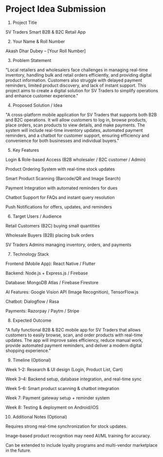 # Project Idea Submission

1. Project Title

SV Traders Smart B2B & B2C Retail App

2. Your Name & Roll Number

Akash Dhar Dubey – [Your Roll Number]

3. Problem Statement

"Local retailers and wholesalers face challenges in managing real-time inventory, handling bulk and retail orders efficiently, and providing digital product information. Customers also struggle with delayed payment reminders, limited product discovery, and lack of instant support. This project aims to create a digital solution for SV Traders to simplify operations and enhance customer experience."

4. Proposed Solution / Idea

"A cross-platform mobile application for SV Traders that supports both B2B and B2C operations. It will allow customers to log in, browse products, place orders, scan products to view details, and make payments. The system will include real-time inventory updates, automated payment reminders, and a chatbot for customer support, ensuring efficiency and convenience for both businesses and individual buyers."

5. Key Features

Login & Role-based Access (B2B wholesaler / B2C customer / Admin)

Product Ordering System with real-time stock updates

Smart Product Scanning (Barcode/QR and Image Search)

Payment Integration with automated reminders for dues

Chatbot Support for FAQs and instant query resolution

Push Notifications for offers, updates, and reminders

6. Target Users / Audience

Retail Customers (B2C) buying small quantities

Wholesale Buyers (B2B) placing bulk orders

SV Traders Admins managing inventory, orders, and payments

7. Technology Stack

Frontend (Mobile App): React Native / Flutter

Backend: Node.js + Express.js / Firebase

Database: MongoDB Atlas / Firebase Firestore

AI Features: Google Vision API (Image Recognition), TensorFlow.js

Chatbot: Dialogflow / Rasa

Payments: Razorpay / Paytm / Stripe

8. Expected Outcome

"A fully functional B2B & B2C mobile app for SV Traders that allows customers to easily browse, scan, and order products with real-time updates. The app will improve sales efficiency, reduce manual work, provide automated payment reminders, and deliver a modern digital shopping experience."

9. Timeline (Optional)

Week 1–2: Research & UI design (Login, Product List, Cart)

Week 3–4: Backend setup, database integration, and real-time sync

Week 5–6: Smart product scanning & chatbot integration

Week 7: Payment gateway setup + reminder system

Week 8: Testing & deployment on Android/iOS

10. Additional Notes (Optional)

Requires strong real-time synchronization for stock updates.

Image-based product recognition may need AI/ML training for accuracy.

Can be extended to include loyalty programs and multi-vendor marketplace in the future.
